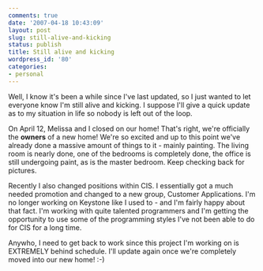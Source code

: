 ```yaml
---
comments: true
date: '2007-04-18 10:43:09'
layout: post
slug: still-alive-and-kicking
status: publish
title: Still alive and kicking
wordpress_id: '80'
categories:
- personal
---
```


Well, I know it's been a while since I've last updated, so I just wanted to let everyone know I'm still alive and kicking. I suppose I'll give a quick update as to my situation in life so nobody is left out of the loop.

On April 12, Melissa and I closed on our home! That's right, we're officially the <b>owners</b> of a new home! We're so excited and up to this point we've already done a massive amount of things to it - mainly painting. The living room is nearly done, one of the bedrooms is completely done, the office is still undergoing paint, as is the master bedroom. Keep checking back for pictures.

Recently I also changed positions within CIS. I essentially got a much needed promotion and changed to a new group, Customer Applications. I'm no longer working on Keystone like I used to - and I'm fairly happy about that fact. I'm working with quite talented programmers and I'm getting the opportunity to use some of the programming styles I've not been able to do for CIS for a long time.

Anywho, I need to get back to work since this project I'm working on is EXTREMELY behind schedule. I'll update again once we're completely moved into our new home! :-)
